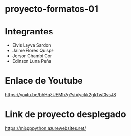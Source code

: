 # proyecto-formatos-01

# Integrantes
- Elvis Leyva Sardon
- Jaime Flores Quispe
- Jerson Chambi Cori
- Edinson Luna Peña

# Enlace de Youtube
https://youtu.be/bhHq8UEMh7g?si=Iyckk2gkTwDlvsJ8

# Link de proyecto desplegado
https://miapppython.azurewebsites.net/